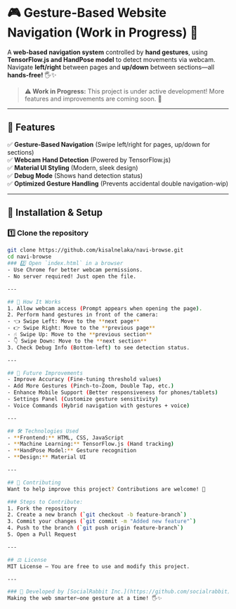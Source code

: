 # 🎮 Gesture-Based Website Navigation (Work in Progress) 🚀

A **web-based navigation system** controlled by **hand gestures**, using **TensorFlow.js and HandPose model** to detect movements via webcam. Navigate **left/right** between pages and **up/down** between sections—all **hands-free!** 🖐️✨

> **⚠️ Work in Progress:** This project is under active development! More features and improvements are coming soon. 🚧

---

## 📌 Features
✅ **Gesture-Based Navigation** (Swipe left/right for pages, up/down for sections)  
✅ **Webcam Hand Detection** (Powered by TensorFlow.js)  
✅ **Material UI Styling** (Modern, sleek design)  
✅ **Debug Mode** (Shows hand detection status)  
✅ **Optimized Gesture Handling** (Prevents accidental double navigation-wip)  

---

## 🚀 Installation & Setup

### 1️⃣ Clone the repository
   ```sh
   git clone https://github.com/kisalnelaka/navi-browse.git
   cd navi-browse
### 2️⃣ Open `index.html` in a browser
- Use Chrome for better webcam permissions.  
- No server required! Just open the file.  

---

## 🎥 How It Works
1. Allow webcam access (Prompt appears when opening the page).  
2. Perform hand gestures in front of the camera:  
   - 👈 Swipe Left: Move to the **next page**  
   - 👉 Swipe Right: Move to the **previous page**  
   - ☝️ Swipe Up: Move to the **previous section**  
   - 👇 Swipe Down: Move to the **next section**  
3. Check Debug Info (Bottom-left) to see detection status.  

---

## 🔧 Future Improvements
- Improve Accuracy (Fine-tuning threshold values)  
- Add More Gestures (Pinch-to-Zoom, Double Tap, etc.)  
- Enhance Mobile Support (Better responsiveness for phones/tablets)  
- Settings Panel (Customize gesture sensitivity)  
- Voice Commands (Hybrid navigation with gestures + voice)  

---

## 🛠️ Technologies Used
- **Frontend:** HTML, CSS, JavaScript  
- **Machine Learning:** TensorFlow.js (Hand tracking)  
- **HandPose Model:** Gesture recognition  
- **Design:** Material UI  

---

## 🤝 Contributing
Want to help improve this project? Contributions are welcome! 🎉  

### Steps to Contribute:
1. Fork the repository  
2. Create a new branch (`git checkout -b feature-branch`)  
3. Commit your changes (`git commit -m "Added new feature"`)  
4. Push to the branch (`git push origin feature-branch`)  
5. Open a Pull Request  

---

## ⚖️ License
MIT License – You are free to use and modify this project.  

---

### 🚀 Developed by [SocialRabbit Inc.](https://github.com/socialrabbit)
Making the web smarter—one gesture at a time! 🖐️✨  